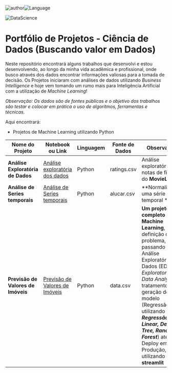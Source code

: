 ![author](https://img.shields.io/badge/Author-Johne-blue.svg)![Language](https://img.shields.io/badge/Language-Python|R-green.svg)

![DataScience](https://user-images.githubusercontent.com/118026995/205522610-2d626cff-b443-4696-a121-af3389bcf407.png)


# Portfólio de Projetos - Ciência de Dados (Buscando valor em Dados)

Neste repositório encontrará alguns trabalhos que desenvolvi e estou desenvolvendo, ao longo da minha vida acadêmica e profissional, onde busco através dos dados encontrar informações valiosas para a tomada de decisão.
Os Projetos iniciaram com análises de dados utilizando *Business Intelligence* e hoje vem tomando um rumo mais para Inteligência Artificial com a utilização de *Machine Learning*!

*Observação: Os dados são de fontes públicas e o objetivo dos trabalhos são testar e colocar em prática o uso de algoritmos, ferramentas e técnicas.*

Aqui encontrará:
- Projetos de Machine Learning utilizando Python

|    Nome do Projeto  | Notebook ou Link    | Linguagem    | Fonte de Dados  | Observação  | 
| ------------        | ------------        | ------------ | ------------    |------------ |
|**Análise Exploratória de Dados** | [Análise exploratória dos dados](https://github.com/JohnePereira/DataScience/blob/main/An%C3%A1lise%20%20explorat%C3%B3ria%20dos%20dados/Data_visualization.ipynb) | Python | ratings.csv | Análise exploratória de notas de filmes do **MovieLens**|
|**Análise de Series temporais** | [Análise de Series temporais](https://github.com/JohnePereira/DataScience/blob/main/An%C3%A1lise%20de%20Series%20temporais/An%C3%A1lise_de_Series_Temporais.ipynb) | Python | alucar.csv | **Normalizando uma série temporal  **|
|**Previsão de Valores de Imóveis** | [Previsão de Valores de Imóveis](https://github.com/JohnePereira/DataScience/tree/main/Previs%C3%A3o%20Valores%20de%20Im%C3%B3veis/PrevisaoValores_Regressao.ipynb) | Python | data.csv | **Um projeto completo de Machine Learning**, da definição do problema, passando pela Análise Exploratória dos Dados (EDA - *Exploratory Data Analysis*), tratamento, geração do modelo (Regressão utilizando ***Regressão Linear, Decision Tree, Random Forest***) até o Deploy em Produção, utilizando **streamlit**|


